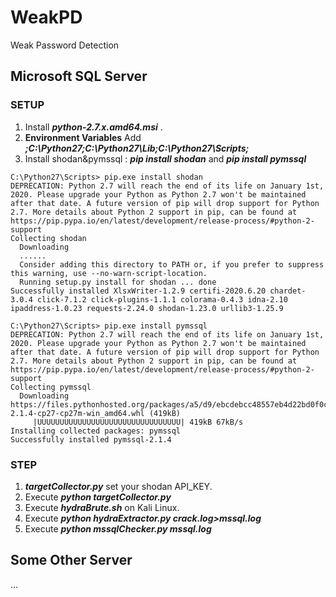 # WeakPD

Weak Password Detection



## Microsoft SQL Server

### SETUP

1. Install ***python-2.7.x.amd64.msi*** .
2. **Environment Variables**   Add   ***;C:\Python27;C:\Python27\Lib;C:\Python27\Scripts;***
3. Install shodan&pymssql : ***pip install shodan*** and ***pip install pymssql***

```
C:\Python27\Scripts> pip.exe install shodan
DEPRECATION: Python 2.7 will reach the end of its life on January 1st, 2020. Please upgrade your Python as Python 2.7 won't be maintained after that date. A future version of pip will drop support for Python 2.7. More details about Python 2 support in pip, can be found at https://pip.pypa.io/en/latest/development/release-process/#python-2-support
Collecting shodan
  Downloading 
  ......
  Consider adding this directory to PATH or, if you prefer to suppress this warning, use --no-warn-script-location.
  Running setup.py install for shodan ... done
Successfully installed XlsxWriter-1.2.9 certifi-2020.6.20 chardet-3.0.4 click-7.1.2 click-plugins-1.1.1 colorama-0.4.3 idna-2.10 ipaddress-1.0.23 requests-2.24.0 shodan-1.23.0 urllib3-1.25.9

C:\Python27\Scripts> pip.exe install pymssql
DEPRECATION: Python 2.7 will reach the end of its life on January 1st, 2020. Please upgrade your Python as Python 2.7 won't be maintained after that date. A future version of pip will drop support for Python 2.7. More details about Python 2 support in pip, can be found at https://pip.pypa.io/en/latest/development/release-process/#python-2-support
Collecting pymssql
  Downloading https://files.pythonhosted.org/packages/a5/d9/ebcdebcc48557eb4d22bd0f0c3c82696e1feb0ded2667f08ea9170e6e898/pymssql-2.1.4-cp27-cp27m-win_amd64.whl (419kB)
     |UUUUUUUUUUUUUUUUUUUUUUUUUUUUUUUU| 419kB 67kB/s
Installing collected packages: pymssql
Successfully installed pymssql-2.1.4
```

### STEP

1. ***targetCollector.py***  set your shodan API_KEY.
2. Execute ***python targetCollector.py***
3. Execute ***hydraBrute.sh*** on Kali Linux.
4. Execute ***python hydraExtractor.py crack.log>mssql.log***
5. Execute ***python mssqlChecker.py mssql.log***



## Some Other Server

...
